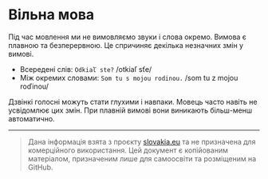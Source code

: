 # Вільна мова

Під час мовлення ми не вимовляємо звуки і слова окремо. Вимова є плавною та безперервною. Це спричиняє декілька незначних змін у вимові.

- Всередені слів: `Odkiaľ ste?` /otkiaľ sťe/
- Між окремих словами: `Som tu s mojou rodinou.` /som tu z mojou roďinou/

Дзвінкі голосні можуть стати глухими і навпаки. Мовець часто навіть не усвідомлює цих змін. При плавній вимові вони виникають більш-менш автоматично.

--- 

> Дана інформація взята з проєкту [slovakia.eu](https://slovake.eu/) та не призначена для комерційного використання. Цей документ є копійованим матеріалом, призначеним лише для самоосвіти та розміщеним на GitHub.
